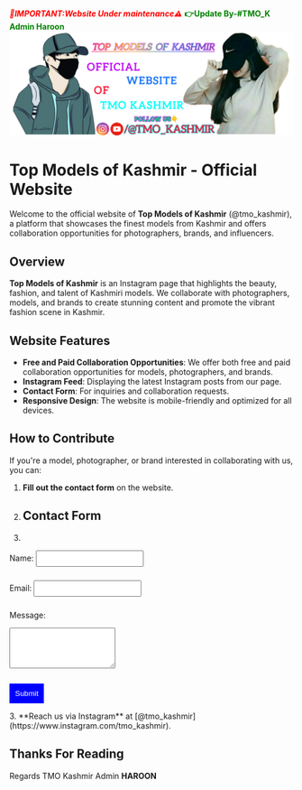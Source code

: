 <span style="color:red;">***📢IMPORTANT:Website Under maintenance⚠️***</span>
<span style="color:green;">**👉Update By-#TMO_K Admin Haroon**</span>
![Top Models Of Kashmir Logo](logo1.png)
# Top Models of Kashmir - Official Website

Welcome to the official website of **Top Models of Kashmir** (@tmo_kashmir), a platform that showcases the finest models from Kashmir and offers collaboration opportunities for photographers, brands, and influencers.

## Overview

**Top Models of Kashmir** is an Instagram page that highlights the beauty, fashion, and talent of Kashmiri models. We collaborate with photographers, models, and brands to create stunning content and promote the vibrant fashion scene in Kashmir.

## Website Features

- **Free and Paid Collaboration Opportunities**: We offer both free and paid collaboration opportunities for models, photographers, and brands.
- **Instagram Feed**: Displaying the latest Instagram posts from our page.
- **Contact Form**: For inquiries and collaboration requests.
- **Responsive Design**: The website is mobile-friendly and optimized for all devices.

## How to Contribute

If you're a model, photographer, or brand interested in collaborating with us, you can:

1. **Fill out the contact form** on the website.
2. ## Contact Form
3. <form action="https://getform.io/f/bqoodkdb" method="POST" style="display:flex; flex-direction:column; max-width:400px;">
  <label for="name">Name:</label>
  <input type="text" id="name" name="name" required style="margin-bottom:10px; padding:5px;">
  
  <label for="email">Email:</label>
  <input type="email" id="email" name="email" required style="margin-bottom:10px; padding:5px;">

  <label for="message">Message:</label>
  <textarea id="message" name="message" rows="4" required style="margin-bottom:10px; padding:5px;"></textarea>
  
  <button type="submit" style="padding:10px; background-color:blue; color:white; border:none;">Submit</button>
</form>
3. **Reach us via Instagram** at [@tmo_kashmir](https://www.instagram.com/tmo_kashmir).

## Thanks For Reading
Regards TMO Kashmir Admin **HAROON**
